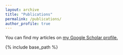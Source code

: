 ```yaml
---
layout: archive
title: "Publications"
permalink: /publications/
author_profile: true
---
```


You can find my articles on <u><a href="https://scholar.google.com/citations?user=QJqgMoEAAAAJ&hl=en&oi=ao">my Google Scholar profile</a>.</u>

{% include base_path %}
